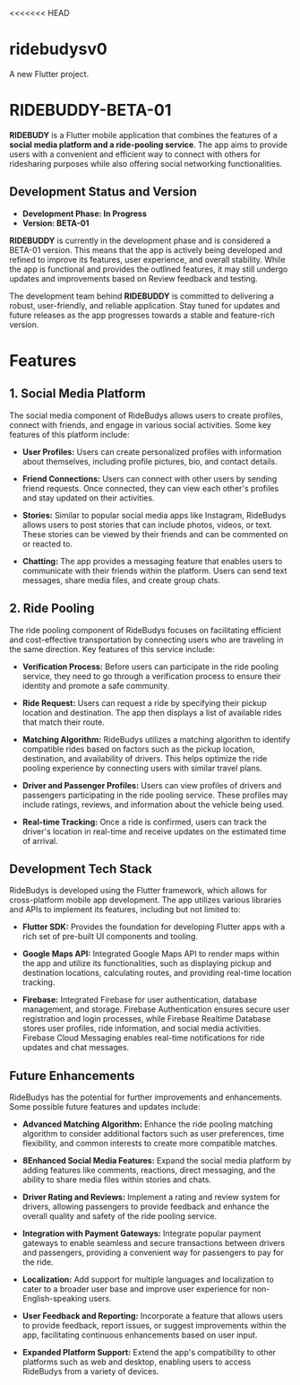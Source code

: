 <<<<<<< HEAD
# ridebudysv0

A new Flutter project.

# RIDEBUDDY-BETA-01
**RIDEBUDY** is a Flutter mobile application that combines the features of a **social media platform and a ride-pooling service**. The app aims to provide users with a convenient and efficient way to connect with others for ridesharing purposes while also offering social networking functionalities.
## Development Status and Version
  - **Development Phase: In Progress**
  - **Version: BETA-01**

**RIDEBUDDY** is currently in the development phase and is considered a BETA-01 version. This means that the app is actively being developed and refined to improve its features, user experience, and overall stability. While the app is functional and provides the outlined features, it may still undergo updates and improvements based on Review feedback and testing.

The development team behind **RIDEBUDDY** is committed to delivering a robust, user-friendly, and reliable application. Stay tuned for updates and future releases as the app progresses towards a stable and feature-rich version.
# Features
## 1. Social Media Platform
The social media component of RideBudys allows users to create profiles, connect with friends, and engage in various social activities. Some key features of this platform include:
  - **User Profiles:** Users can create personalized profiles with information about themselves, including profile pictures, bio, and contact details.
  - **Friend Connections:** Users can connect with other users by sending friend requests. Once connected, they can view each other's profiles and stay updated on their activities.

  - **Stories:** Similar to popular social media apps like Instagram, RideBudys allows users to post stories that can include photos, videos, or text. These stories can be viewed by their friends and can be commented on or reacted to.

  - **Chatting:** The app provides a messaging feature that enables users to communicate with their friends within the platform. Users can send text messages, share media files, and create group chats.
## 2. Ride Pooling
The ride pooling component of RideBudys focuses on facilitating efficient and cost-effective transportation by connecting users who are traveling in the same direction. Key features of this service include:
  - **Verification Process:** Before users can participate in the ride pooling service, they need to go through a verification process to ensure their identity and promote a safe community.

  - **Ride Request:** Users can request a ride by specifying their pickup location and destination. The app then displays a list of available rides that match their route.

  - **Matching Algorithm:** RideBudys utilizes a matching algorithm to identify compatible rides based on factors such as the pickup location, destination, and availability of drivers. This helps optimize the ride pooling experience by connecting users with similar travel plans.

  - **Driver and Passenger Profiles:** Users can view profiles of drivers and passengers participating in the ride pooling service. These profiles may include ratings, reviews, and information about the vehicle being used.

  - **Real-time Tracking:** Once a ride is confirmed, users can track the driver's location in real-time and receive updates on the estimated time of arrival.
## Development Tech Stack
RideBudys is developed using the Flutter framework, which allows for cross-platform mobile app development. The app utilizes various libraries and APIs to implement its features, including but not limited to:
  - **Flutter SDK:** Provides the foundation for developing Flutter apps with a rich set of pre-built UI components and tooling.

  - **Google Maps API:** Integrated Google Maps API to render maps within the app and utilize its functionalities, such as displaying pickup and destination locations, calculating routes, and providing real-time location tracking.

  - **Firebase:** Integrated Firebase for user authentication, database management, and storage. Firebase Authentication ensures secure user registration and login processes, while Firebase Realtime Database stores user profiles, ride information, and social media activities. Firebase Cloud Messaging enables real-time notifications for ride updates and chat messages.

## Future Enhancements
RideBudys has the potential for further improvements and enhancements. Some possible future features and updates include:

  - **Advanced Matching Algorithm:** Enhance the ride pooling matching algorithm to consider additional factors such as user preferences, time flexibility, and common interests to create more compatible matches.

  - **8Enhanced Social Media Features:** Expand the social media platform by adding features like comments, reactions, direct messaging, and the ability to share media files within stories and chats.

  - **Driver Rating and Reviews:** Implement a rating and review system for drivers, allowing passengers to provide feedback and enhance the overall quality and safety of the ride pooling service.

  - **Integration with Payment Gateways:** Integrate popular payment gateways to enable seamless and secure transactions between drivers and passengers, providing a convenient way for passengers to pay for the ride.

  - **Localization:** Add support for multiple languages and localization to cater to a broader user base and improve user experience for non-English-speaking users.

  - **User Feedback and Reporting:** Incorporate a feature that allows users to provide feedback, report issues, or suggest improvements within the app, facilitating continuous enhancements based on user input.

  - **Expanded Platform Support:** Extend the app's compatibility to other platforms such as web and desktop, enabling users to access RideBudys from a variety of devices.
